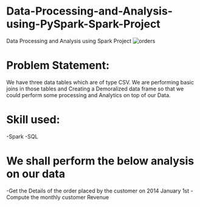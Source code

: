 # Data-Processing-and-Analysis-using-PySpark-Spark-Project
Data Processing and Analysis using Spark Project
![orders](https://user-images.githubusercontent.com/108173949/224828055-9f081b65-d376-4961-be06-9d291cb1e5bd.png)


# Problem Statement:
We have three data tables which are of type CSV. We are performing basic joins in those tables and Creating a Demoralized data frame so that we could perform some processing and Analytics on top of our Data.


# Skill used:
-Spark
-SQL


# We shall perform the below analysis on our data
-Get the Details of the order placed by the customer on 2014 January 1st
-Compute the monthly customer Revenue

